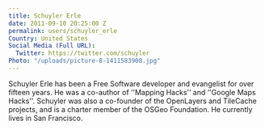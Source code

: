 ```yaml
---
title: Schuyler Erle
date: 2011-09-10 20:25:00 Z
permalink: users/schuyler_erle
Country: United States
Social Media (Full URL):
  Twitter: https://twitter.com/schuyler
Photo: "/uploads/picture-8-1411583908.jpg"
---
```


Schuyler Erle has been a Free Software developer and evangelist for over fifteen years. He was a co-author of ‘'Mapping Hacks'’ and ‘'Google Maps Hacks’'. Schuyler was also a co-founder of the OpenLayers and TileCache projects, and is a charter member of the OSGeo Foundation. He currently lives in San Francisco.
